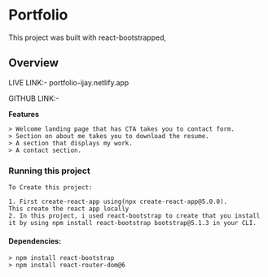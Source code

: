 # Portfolio

This project was built with react-bootstrapped,
## Overview
LIVE LINK:- portfolio-ijay.netlify.app

GITHUB LINK:-


**Features**


```
> Welcome landing page that has CTA takes you to contact form.
> Section on about me takes you to download the resume.
> A section that displays my work.
> A contact section.

```
### Running this project
```
To Create this project:

1. First create-react-app using(npx create-react-app@5.0.0).
This create the react app locally
2. In this project, i used react-bootstrap to create that you install it by using npm install react-bootstrap bootstrap@5.1.3 in your CLI.
```
#### Dependencies:
```
> npm install react-bootstrap
> npm install react-router-dom@6 
```
